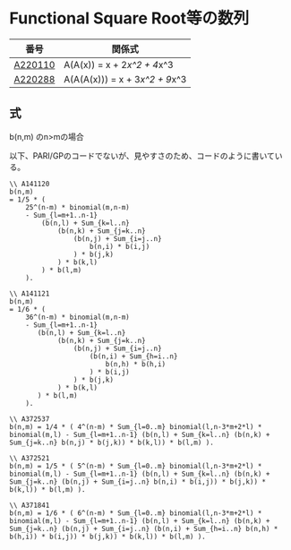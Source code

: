 # Functional Square Root等の数列


| 番号 | 関係式 | 
|----- | ----- | 
| [A220110](https://oeis.org/A220110) |    A(A(x)) = x + 2*x^2 + 4*x^3 |
| [A220288](https://oeis.org/A220288) | A(A(A(x))) = x + 3*x^2 + 9*x^3 |


## 式

b(n,m) のn>mの場合

以下、PARI/GPのコードでないが、見やすさのため、コードのように書いている。

```
\\ A141120
b(n,m) 
= 1/5 * ( 
    25^(n-m) * binomial(m,n-m) 
    - Sum_{l=m+1..n-1} 
        (b(n,l) + Sum_{k=l..n} 
            (b(n,k) + Sum_{j=k..n} 
                (b(n,j) + Sum_{i=j..n} 
                    b(n,i) * b(i,j)
                ) * b(j,k)
            ) * b(k,l)
        ) * b(l,m) 
    ).

\\ A141121
b(n,m) 
= 1/6 * ( 
    36^(n-m) * binomial(m,n-m) 
    - Sum_{l=m+1..n-1} 
       (b(n,l) + Sum_{k=l..n} 
            (b(n,k) + Sum_{j=k..n} 
                (b(n,j) + Sum_{i=j..n} 
                    (b(n,i) + Sum_{h=i..n} 
                        b(n,h) * b(h,i)
                    ) * b(i,j)
                ) * b(j,k)
            ) * b(k,l)
       ) * b(l,m) 
    ).

\\ A372537
b(n,m) = 1/4 * ( 4^(n-m) * Sum_{l=0..m} binomial(l,n-3*m+2*l) * binomial(m,l) - Sum_{l=m+1..n-1} (b(n,l) + Sum_{k=l..n} (b(n,k) + Sum_{j=k..n} b(n,j) * b(j,k)) * b(k,l)) * b(l,m) ). 

\\ A372521
b(n,m) = 1/5 * ( 5^(n-m) * Sum_{l=0..m} binomial(l,n-3*m+2*l) * binomial(m,l) - Sum_{l=m+1..n-1} (b(n,l) + Sum_{k=l..n} (b(n,k) + Sum_{j=k..n} (b(n,j) + Sum_{i=j..n} b(n,i) * b(i,j)) * b(j,k)) * b(k,l)) * b(l,m) ).

\\ A371841
b(n,m) = 1/6 * ( 6^(n-m) * Sum_{l=0..m} binomial(l,n-3*m+2*l) * binomial(m,l) - Sum_{l=m+1..n-1} (b(n,l) + Sum_{k=l..n} (b(n,k) + Sum_{j=k..n} (b(n,j) + Sum_{i=j..n} (b(n,i) + Sum_{h=i..n} b(n,h) * b(h,i)) * b(i,j)) * b(j,k)) * b(k,l)) * b(l,m) ). 

```

